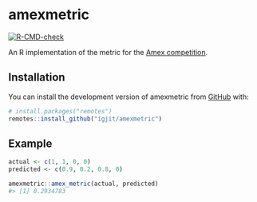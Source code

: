 
<!-- README.md is generated from README.Rmd. Please edit that file -->

# amexmetric

<!-- badges: start -->

[![R-CMD-check](https://github.com/igjit/amexmetric/workflows/R-CMD-check/badge.svg)](https://github.com/igjit/amexmetric/actions)
<!-- badges: end -->

An R implementation of the metric for the [Amex
competition](https://www.kaggle.com/competitions/amex-default-prediction).

## Installation

You can install the development version of amexmetric from
[GitHub](https://github.com/) with:

``` r
# install.packages("remotes")
remotes::install_github("igjit/amexmetric")
```

## Example

``` r
actual <- c(1, 1, 0, 0)
predicted <- c(0.9, 0.2, 0.8, 0)

amexmetric::amex_metric(actual, predicted)
#> [1] 0.2934783
```
